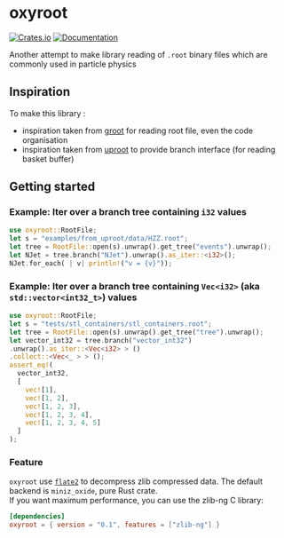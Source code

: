 # oxyroot

[![Crates.io](https://img.shields.io/crates/v/oxyroot.svg?maxAge=2592000)](https://crates.io/crates/oxyroot)
[![Documentation](https://docs.rs/oxyroot/badge.svg)](https://docs.rs/oxyroot)

Another attempt to make library reading of `.root` binary files which are commonly used in particle physics

## Inspiration

To make this library :

- inspiration taken from [groot](https://github.com/go-hep/hep/tree/main/groot) for reading root file, even the code
  organisation
- inspiration taken from [uproot](https://github.com/scikit-hep/uproot5) to provide branch interface (for reading basket
  buffer)

## Getting started

### Example: Iter over a branch tree containing `i32` values

```rust
use oxyroot::RootFile;
let s = "examples/from_uproot/data/HZZ.root";
let tree = RootFile::open(s).unwrap().get_tree("events").unwrap();
let NJet = tree.branch("NJet").unwrap().as_iter::<i32>();
NJet.for_each( | v| println!("v = {v}"));
```

### Example: Iter over a branch tree containing `Vec<i32>`  (aka `std::vector<int32_t>`) values

```rust
use oxyroot::RootFile;
let s = "tests/stl_containers/stl_containers.root";
let tree = RootFile::open(s).unwrap().get_tree("tree").unwrap();
let vector_int32 = tree.branch("vector_int32")
.unwrap().as_iter::<Vec<i32> > ()
.collect::<Vec<_ > > ();
assert_eq!(
  vector_int32,
  [
    vec![1],
    vec![1, 2],
    vec![1, 2, 3],
    vec![1, 2, 3, 4],
    vec![1, 2, 3, 4, 5]
  ]
);
```

### Feature

`oxyroot` use [`flate2`](https://crates.io/crates/flate2) to decompress zlib compressed data.
The default backend is `miniz_oxide`, pure Rust crate.  
If you want maximum performance, you can use the zlib-ng C library:

```toml
[dependencies]
oxyroot = { version = "0.1", features = ["zlib-ng"] }
```
